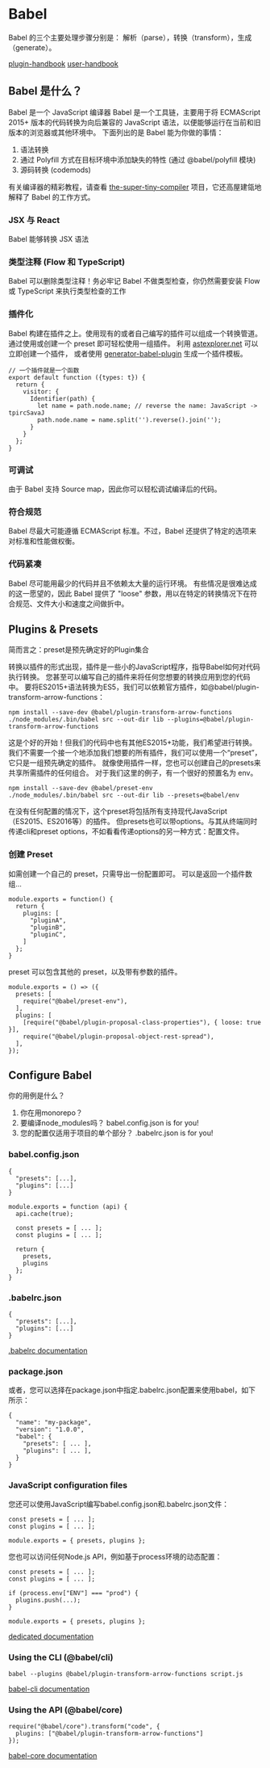 # Babel

Babel 的三个主要处理步骤分别是： 解析（parse），转换（transform），生成（generate）。

[plugin-handbook](https://github.com/jamiebuilds/babel-handbook/blob/master/translations/zh-Hans/plugin-handbook.md)
[user-handbook](https://github.com/jamiebuilds/babel-handbook/blob/master/translations/zh-Hans/user-handbook.md)

## Babel 是什么？

Babel 是一个 JavaScript 编译器
Babel 是一个工具链，主要用于将 ECMAScript 2015+ 版本的代码转换为向后兼容的 JavaScript 语法，以便能够运行在当前和旧版本的浏览器或其他环境中。
下面列出的是 Babel 能为你做的事情：

1. 语法转换
2. 通过 Polyfill 方式在目标环境中添加缺失的特性 (通过 @babel/polyfill 模块)
3. 源码转换 (codemods)

有关编译器的精彩教程，请查看 [the-super-tiny-compiler](https://github.com/thejameskyle/the-super-tiny-compiler) 项目，它还高屋建瓴地解释了 Babel 的工作方式。

### JSX 与 React

Babel 能够转换 JSX 语法

### 类型注释 (Flow 和 TypeScript)

Babel 可以删除类型注释！务必牢记 Babel 不做类型检查，你仍然需要安装 Flow 或 TypeScript 来执行类型检查的工作

### 插件化

Babel 构建在插件之上。使用现有的或者自己编写的插件可以组成一个转换管道。通过使用或创建一个 preset 即可轻松使用一组插件。
利用 [astexplorer.net](https://astexplorer.net/#/KJ8AjD6maa) 可以立即创建一个插件，
或者使用 [generator-babel-plugin](https://github.com/babel/generator-babel-plugin) 生成一个插件模板。

```
// 一个插件就是一个函数
export default function ({types: t}) {
  return {
    visitor: {
      Identifier(path) {
        let name = path.node.name; // reverse the name: JavaScript -> tpircSavaJ
        path.node.name = name.split('').reverse().join('');
      }
    }
  };
}
```

### 可调试

由于 Babel 支持 Source map，因此你可以轻松调试编译后的代码。

### 符合规范

Babel 尽最大可能遵循 ECMAScript 标准。不过，Babel 还提供了特定的选项来对标准和性能做权衡。

### 代码紧凑

Babel 尽可能用最少的代码并且不依赖太大量的运行环境。
有些情况是很难达成的这一愿望的，因此 Babel 提供了 "loose" 参数，用以在特定的转换情况下在符合规范、文件大小和速度之间做折中。


## Plugins & Presets

简而言之：preset是预先确定好的Plugin集合

转换以插件的形式出现，插件是一些小的JavaScript程序，指导Babel如何对代码执行转换。
您甚至可以编写自己的插件来将任何您想要的转换应用到您的代码中。
要将ES2015+语法转换为ES5，我们可以依赖官方插件，如@babel/plugin-transform-arrow-functions：

```
npm install --save-dev @babel/plugin-transform-arrow-functions
./node_modules/.bin/babel src --out-dir lib --plugins=@babel/plugin-transform-arrow-functions
```

这是个好的开始！但我们的代码中也有其他ES2015+功能，我们希望进行转换。
我们不需要一个接一个地添加我们想要的所有插件，我们可以使用一个“preset”，它只是一组预先确定的插件。
就像使用插件一样，您也可以创建自己的presets来共享所需插件的任何组合。
对于我们这里的例子，有一个很好的预置名为 env。

```
npm install --save-dev @babel/preset-env
./node_modules/.bin/babel src --out-dir lib --presets=@babel/env
```

在没有任何配置的情况下，这个preset将包括所有支持现代JavaScript（ES2015、ES2016等）的插件。
但presets也可以带options。与其从终端同时传递cli和preset options，不如看看传递options的另一种方式：配置文件。

### 创建 Preset

如需创建一个自己的 preset，只需导出一份配置即可。
可以是返回一个插件数组...

```
module.exports = function() {
  return {
    plugins: [
      "pluginA",
      "pluginB",
      "pluginC",
    ]
  };
}
```

preset 可以包含其他的 preset，以及带有参数的插件。

```
module.exports = () => ({
  presets: [
    require("@babel/preset-env"),
  ],
  plugins: [
    [require("@babel/plugin-proposal-class-properties"), { loose: true }],
    require("@babel/plugin-proposal-object-rest-spread"),
  ],
});
```

## Configure Babel

你的用例是什么？

1. 你在用monorepo？
2. 要编译node_modules吗？ babel.config.json is for you!
3. 您的配置仅适用于项目的单个部分？ .babelrc.json is for you!

### babel.config.json

```
{
  "presets": [...],
  "plugins": [...]
}

module.exports = function (api) {
  api.cache(true);

  const presets = [ ... ];
  const plugins = [ ... ];

  return {
    presets,
    plugins
  };
}
```

### .babelrc.json

```
{
  "presets": [...],
  "plugins": [...]
}
```

[.babelrc documentation](https://www.babeljs.cn/docs/config-files#file-relative-configuration)

### package.json

或者，您可以选择在package.json中指定.babelrc.json配置来使用babel，如下所示：

```
{
  "name": "my-package",
  "version": "1.0.0",
  "babel": {
    "presets": [ ... ],
    "plugins": [ ... ],
  }
}
```

### JavaScript configuration files

您还可以使用JavaScript编写babel.config.json和.babelrc.json文件：

```
const presets = [ ... ];
const plugins = [ ... ];

module.exports = { presets, plugins };
```

您也可以访问任何Node.js API，例如基于process环境的动态配置：

```
const presets = [ ... ];
const plugins = [ ... ];

if (process.env["ENV"] === "prod") {
  plugins.push(...);
}

module.exports = { presets, plugins };
```

[dedicated documentation](https://www.babeljs.cn/docs/config-files)

### Using the CLI (@babel/cli)

`babel --plugins @babel/plugin-transform-arrow-functions script.js`

[babel-cli documentation](https://www.babeljs.cn/docs/babel-cli)

### Using the API (@babel/core)

```
require("@babel/core").transform("code", {
  plugins: ["@babel/plugin-transform-arrow-functions"]
});
```

[babel-core documentation](https://www.babeljs.cn/docs/babel-core)

